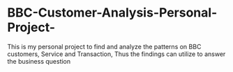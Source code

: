 # BBC-Customer-Analysis-Personal-Project-
This is my personal project to find and analyze the patterns on BBC customers, Service and Transaction, Thus the findings can utilize to answer the business question
